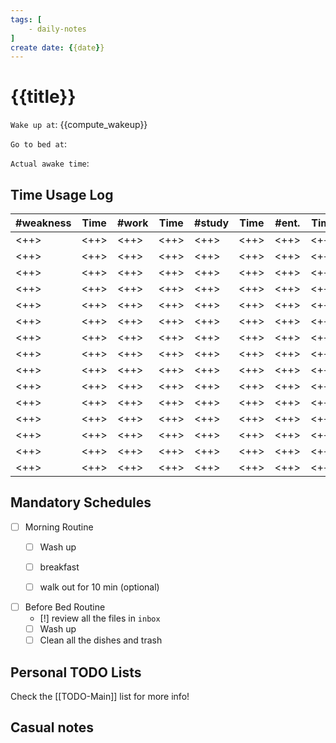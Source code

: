 ```yaml
---
tags: [
    - daily-notes
]
create date: {{date}}
---
```


# {{title}}

`Wake up at`: {{compute_wakeup}}

`Go to bed at`: 

`Actual awake time`: 

## Time Usage Log

| #weakness | Time | #work | Time | #study | Time | #ent. | Time | #routine | Time | #misc. | Time |
|-----------|------|-------|------|--------|------|-------|------|----------|------|--------|------|
| <++>      | <++> | <++>  | <++> | <++>   | <++> | <++>  | <++> | <++>     | <++> | <++>   | <++> |
| <++>      | <++> | <++>  | <++> | <++>   | <++> | <++>  | <++> | <++>     | <++> | <++>   | <++> |
| <++>      | <++> | <++>  | <++> | <++>   | <++> | <++>  | <++> | <++>     | <++> | <++>   | <++> |
| <++>      | <++> | <++>  | <++> | <++>   | <++> | <++>  | <++> | <++>     | <++> | <++>   | <++> |
| <++>      | <++> | <++>  | <++> | <++>   | <++> | <++>  | <++> | <++>     | <++> | <++>   | <++> |
| <++>      | <++> | <++>  | <++> | <++>   | <++> | <++>  | <++> | <++>     | <++> | <++>   | <++> |
| <++>      | <++> | <++>  | <++> | <++>   | <++> | <++>  | <++> | <++>     | <++> | <++>   | <++> |
| <++>      | <++> | <++>  | <++> | <++>   | <++> | <++>  | <++> | <++>     | <++> | <++>   | <++> |
| <++>      | <++> | <++>  | <++> | <++>   | <++> | <++>  | <++> | <++>     | <++> | <++>   | <++> |
| <++>      | <++> | <++>  | <++> | <++>   | <++> | <++>  | <++> | <++>     | <++> | <++>   | <++> |
| <++>      | <++> | <++>  | <++> | <++>   | <++> | <++>  | <++> | <++>     | <++> | <++>   | <++> |
| <++>      | <++> | <++>  | <++> | <++>   | <++> | <++>  | <++> | <++>     | <++> | <++>   | <++> |
| <++>      | <++> | <++>  | <++> | <++>   | <++> | <++>  | <++> | <++>     | <++> | <++>   | <++> |
| <++>      | <++> | <++>  | <++> | <++>   | <++> | <++>  | <++> | <++>     | <++> | <++>   | <++> |
| <++>      | <++> | <++>  | <++> | <++>   | <++> | <++>  | <++> | <++>     | <++> | <++>   | <++> |

## Mandatory Schedules

- [ ] Morning Routine 
    - [ ] Wash up
    - [ ] breakfast
    - [ ] walk out for 10 min (optional)


- [ ] Before Bed Routine
    - [!] review all the files in `inbox`
    - [ ] Wash up
    - [ ] Clean all the dishes and trash
    
## Personal TODO Lists

Check the [[TODO-Main]] list for more info!

## Casual notes
